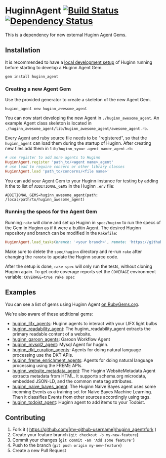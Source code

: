 # HuginnAgent [![Build Status](https://travis-ci.org/huginn/huginn_agent.svg?branch=master)](https://travis-ci.org/huginn/huginn_agent) [![Dependency Status](https://gemnasium.com/huginn/huginn_agent.svg)](https://gemnasium.com/huginn/huginn_agent)

This is a dependency for new external Huginn Agent Gems.

## Installation

It is recommended to have a [local development setup](https://github.com/huginn/huginn#local-installation) of Huginn running before starting to develop a Huginn Agent Gem.

```shell
gem install huginn_agent
```

### Creating a new Agent Gem

Use the provided generator to create a skeleton of the new Agent Gem.

```shell
huginn_agent new huginn_awesome_agent
```

You can now start developing the new Agent in `./huginn_awesome_agent`. An example Agent class skeleton is located in `./huginn_awesome_agent/lib/huginn_awesome_agent/awesome_agent.rb`.

Every Agent and ruby source file needs to be "registered", so that the `huginn_agent` can load them during the startup of Huginn. After creating new files add them in `lib/huginn_<your agent name>_agent.rb`:

```ruby
# use register to add more agents to Huginn
HuginnAgent.register 'path_to/<agent name>_agent'
# use load to require concern or other library classes
HuginnAgent.load 'path_to/concerns/<file name>'
```

You can add your Agent Gem to your Huginn instance for testing by adding it the to list of `ADDITIONAL_GEMS` in the Huginn `.env` file:

```
ADDITIONAL_GEMS=huginn_awesome_agent(path: /local/path/to/huginn_awesome_agent)
```

### Running the specs for the Agent Gem

Running `rake` will clone and set up Huginn in `spec/huginn` to run the specs of the Gem in Huginn as if it were a builtin Agent. The desired Huginn repository and branch can be modified in the `Rakefile`:

```ruby
HuginnAgent.load_tasks(branch: '<your branch>', remote: 'https://github.com/<github user>/huginn.git')
```

Make sure to delete the `spec/huginn` directory and re-run `rake` after changing the `remote` to update the Huginn source code.

After the setup is done, `rake spec` will only run the tests, without cloning Huginn again. To get code
coverage reports set the `COVERAGE` environment variable: `COVERAGE=true rake spec`

## Examples

You can see a list of gems using Huginn Agent [on RubyGems.org](https://rubygems.org/gems/huginn_agent/reverse_dependencies).

We're also aware of these additional gems:
* [huginn_lifx_agents](https://github.com/omniscopeio/huginn_lifx_agents): Huginn agents to interact with your LIFX light bulbs
* [huginn_readability_agent](https://github.com/kreuzwerker/DKT.huginn_readability_agent): The huginn_readability_agent extracts the primary readable content of a website.
* [huginn_garoon_agents](https://github.com/namutaka/huginn_garoon_agents): Garoon Workflow Agent
* [huginn_mysql2_agent](https://github.com/yubuylov/huginn_mysql2_agent): Mysql Agent for huginn.
* [huginn_dkt_curation_agents](https://github.com/kreuzwerker/DKT.huginn_dkt_curation_agents): Agents for doing natural language processing use the DKT APIs.
* [huginn_freme_enrichment_agents](https://github.com/kreuzwerker/DKT.huginn_freme_enrichment_agents): Agents for doing natural language processing using the FREME APIs.
* [huginn_website_metadata_agent](https://github.com/kreuzwerker/DKT.huginn_website_metadata_agent): The Huginn WebsiteMetadata Agent extracts metadata from HTML. It supports schema.org microdata, embedded JSON-LD, and the common meta tag attributes.
* [huginn_naive_bayes_agent](https://github.com/nogre/huginn_naive_bayes_agent): The Huginn Naive Bayes agent uses some incoming Events as a training set for Naive Bayes Machine Learning. Then it classifies Events from other sources accordingly using tags.
* [huginn_todoist_agent](https://github.com/stesie/huginn_todoist_agent): Huginn agent to add items to your Todoist.

## Contributing

1. Fork it ( https://github.com/[my-github-username]/huginn_agent/fork )
2. Create your feature branch (`git checkout -b my-new-feature`)
3. Commit your changes (`git commit -am 'Add some feature'`)
4. Push to the branch (`git push origin my-new-feature`)
5. Create a new Pull Request
